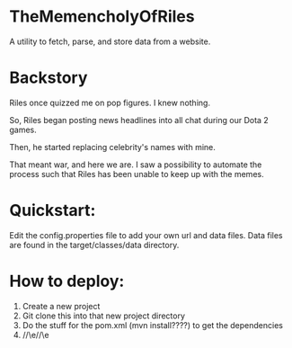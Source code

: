 # TheMemencholyOfRiles

A utility to fetch, parse, and store data from a website.

# Backstory

Riles once quizzed me on pop figures.  I knew nothing.

So, Riles began posting news headlines into all chat during our Dota 2 games.

Then, he started replacing celebrity's names with mine.

That meant war, and here we are.  I saw a possibility to automate the process such that Riles has been unable to keep up with the memes.

# Quickstart:

Edit the config.properties file to add your own url and data files.  Data files are found in the target/classes/data directory.

# How to deploy:

1. Create a new project
2. Git clone this into that new project directory
3. Do the stuff for the pom.xml (mvn install????) to get the dependencies
4. /\/\e/\/\e
